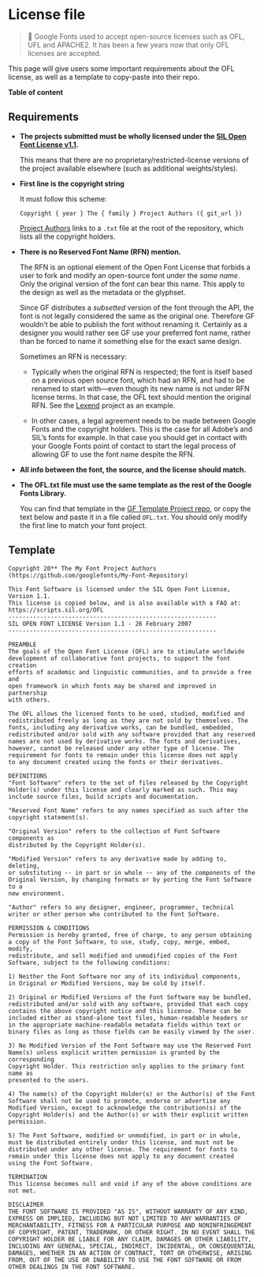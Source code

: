 <div>

# License file

</div>

> <span class="icon">🐰</span>  Google Fonts used to accept open-source licenses such as OFL, UFL and APACHE2. It has been a few years now that only OFL licenses are accepted.

This page will give users some important requirements about the OFL license, as well as a template to copy-paste into their repo.

</div>

**Table of content**

## Requirements

-   **The projects submitted must be wholly licensed under the [SIL Open Font License v1.1](http://scripts.sil.org/OFL).**

    This means that there are no proprietary/restricted-license versions of the project available elsewhere (such as additional weights/styles).
-   **First line is the copyright string**

    It must follow this scheme:

    `Copyright { year } The { family } Project Authors ({ git_url })`

    [Project Authors](authors.md) links to a `.txt` file at the root of the repository, which lists all the copyright holders.
-   **There is no Reserved Font Name (RFN) mention.**

    The RFN is an optional element of the Open Font License that forbids a user to fork and modify an open-source font under the *same name*. Only the original version of the font can bear this name. This apply to the design as well as the metadata or the glyphset.

    Since GF distributes a *subsetted* version of the font through the API, the font is not legally considered the same as the original one. Therefore GF wouldn’t be able to publish the font without renaming it. Certainly as a designer you would rather see GF use your preferred font name, rather than be forced to name it something else for the exact same design.

    Sometimes an RFN is necessary:

    -   Typically when the original RFN is respected; the font is itself based on a previous open source font, which had an RFN, and had to be renamed to start with—even though its new name is not under RFN license terms. In that case, the OFL text should mention the original RFN. See the [Lexend](https://github.com/googlefonts/lexend/blob/main/OFL.txt) project as an example.

    

    -   In other cases, a legal agreement needs to be made between Google Fonts and the copyright holders. This is the case for all Adobe’s and SIL’s fonts for example. In that case you should get in contact with your Google Fonts point of contact to start the legal process of allowing GF to use the font name despite the RFN.
-   **All info between the font, the source, and the license should match.**
-   **The OFL.txt file must use the same template as the rest of the Google Fonts Library.**

    You can find that template in the [GF Template Project repo](https://github.com/googlefonts/Unified-Font-Repository/blob/main/OFL.txt), or copy the text below and paste it in a file called `OFL.txt`. You should only modify the first line to match your font project.

## Template

``` code
Copyright 20** The My Font Project Authors (https://github.com/googlefonts/My-Font-Repository)

This Font Software is licensed under the SIL Open Font License, Version 1.1.
This license is copied below, and is also available with a FAQ at:
https://scripts.sil.org/OFL
-----------------------------------------------------------
SIL OPEN FONT LICENSE Version 1.1 - 26 February 2007
-----------------------------------------------------------

PREAMBLE
The goals of the Open Font License (OFL) are to stimulate worldwide
development of collaborative font projects, to support the font creation
efforts of academic and linguistic communities, and to provide a free and
open framework in which fonts may be shared and improved in partnership
with others.

The OFL allows the licensed fonts to be used, studied, modified and
redistributed freely as long as they are not sold by themselves. The
fonts, including any derivative works, can be bundled, embedded, 
redistributed and/or sold with any software provided that any reserved
names are not used by derivative works. The fonts and derivatives,
however, cannot be released under any other type of license. The
requirement for fonts to remain under this license does not apply
to any document created using the fonts or their derivatives.

DEFINITIONS
"Font Software" refers to the set of files released by the Copyright
Holder(s) under this license and clearly marked as such. This may
include source files, build scripts and documentation.

"Reserved Font Name" refers to any names specified as such after the
copyright statement(s).

"Original Version" refers to the collection of Font Software components as
distributed by the Copyright Holder(s).

"Modified Version" refers to any derivative made by adding to, deleting,
or substituting -- in part or in whole -- any of the components of the
Original Version, by changing formats or by porting the Font Software to a
new environment.

"Author" refers to any designer, engineer, programmer, technical
writer or other person who contributed to the Font Software.

PERMISSION & CONDITIONS
Permission is hereby granted, free of charge, to any person obtaining
a copy of the Font Software, to use, study, copy, merge, embed, modify,
redistribute, and sell modified and unmodified copies of the Font
Software, subject to the following conditions:

1) Neither the Font Software nor any of its individual components,
in Original or Modified Versions, may be sold by itself.

2) Original or Modified Versions of the Font Software may be bundled,
redistributed and/or sold with any software, provided that each copy
contains the above copyright notice and this license. These can be
included either as stand-alone text files, human-readable headers or
in the appropriate machine-readable metadata fields within text or
binary files as long as those fields can be easily viewed by the user.

3) No Modified Version of the Font Software may use the Reserved Font
Name(s) unless explicit written permission is granted by the corresponding
Copyright Holder. This restriction only applies to the primary font name as
presented to the users.

4) The name(s) of the Copyright Holder(s) or the Author(s) of the Font
Software shall not be used to promote, endorse or advertise any
Modified Version, except to acknowledge the contribution(s) of the
Copyright Holder(s) and the Author(s) or with their explicit written
permission.

5) The Font Software, modified or unmodified, in part or in whole,
must be distributed entirely under this license, and must not be
distributed under any other license. The requirement for fonts to
remain under this license does not apply to any document created
using the Font Software.

TERMINATION
This license becomes null and void if any of the above conditions are
not met.

DISCLAIMER
THE FONT SOFTWARE IS PROVIDED "AS IS", WITHOUT WARRANTY OF ANY KIND,
EXPRESS OR IMPLIED, INCLUDING BUT NOT LIMITED TO ANY WARRANTIES OF
MERCHANTABILITY, FITNESS FOR A PARTICULAR PURPOSE AND NONINFRINGEMENT
OF COPYRIGHT, PATENT, TRADEMARK, OR OTHER RIGHT. IN NO EVENT SHALL THE
COPYRIGHT HOLDER BE LIABLE FOR ANY CLAIM, DAMAGES OR OTHER LIABILITY,
INCLUDING ANY GENERAL, SPECIAL, INDIRECT, INCIDENTAL, OR CONSEQUENTIAL
DAMAGES, WHETHER IN AN ACTION OF CONTRACT, TORT OR OTHERWISE, ARISING
FROM, OUT OF THE USE OR INABILITY TO USE THE FONT SOFTWARE OR FROM
OTHER DEALINGS IN THE FONT SOFTWARE.
```

</div>
